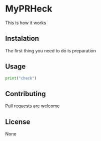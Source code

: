 # MyPRHeck

This is how it works

## Instalation

The first thing you need to do is preparation


## Usage

```python
print("check")
```

## Contributing

Pull requests are welcome

## License

None